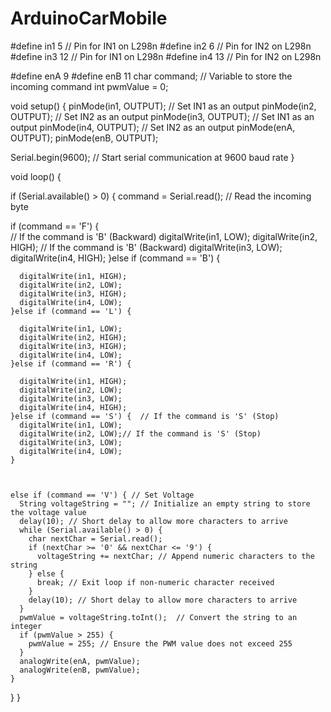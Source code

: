 # ArduinoCarMobile

#define in1 5  // Pin for IN1 on L298n
#define in2 6  // Pin for IN2 on L298n
#define in3 12  // Pin for IN1 on L298n
#define in4 13  // Pin for IN2 on L298n

#define enA 9 
#define enB 11 
char command; // Variable to store the incoming command
int pwmValue = 0; 

void setup() {
  pinMode(in1, OUTPUT);  // Set IN1 as an output
  pinMode(in2, OUTPUT);  // Set IN2 as an output
  pinMode(in3, OUTPUT);  // Set IN1 as an output
  pinMode(in4, OUTPUT);  // Set IN2 as an output
  pinMode(enA, OUTPUT); 
  pinMode(enB, OUTPUT); 
  
  Serial.begin(9600);  // Start serial communication at 9600 baud rate
}





void loop() {





  if (Serial.available() > 0) {
    command = Serial.read();  // Read the incoming byte
    



  if (command == 'F') {  
      // If the command is 'B' (Backward)
      digitalWrite(in1, LOW);
      digitalWrite(in2, HIGH); // If the command is 'B' (Backward)
      digitalWrite(in3, LOW);
      digitalWrite(in4, HIGH);
    }else if (command == 'B') {  

      digitalWrite(in1, HIGH);
      digitalWrite(in2, LOW);
      digitalWrite(in3, HIGH);
      digitalWrite(in4, LOW);
    }else if (command == 'L') {  

      digitalWrite(in1, LOW);
      digitalWrite(in2, HIGH);
      digitalWrite(in3, HIGH);
      digitalWrite(in4, LOW);
    }else if (command == 'R') {  

      digitalWrite(in1, HIGH);
      digitalWrite(in2, LOW);
      digitalWrite(in3, LOW);
      digitalWrite(in4, HIGH);
    }else if (command == 'S') {  // If the command is 'S' (Stop)
      digitalWrite(in1, LOW);
      digitalWrite(in2, LOW);// If the command is 'S' (Stop)
      digitalWrite(in3, LOW);
      digitalWrite(in4, LOW);
    } 
    
    
    
    else if (command == 'V') { // Set Voltage
      String voltageString = ""; // Initialize an empty string to store the voltage value
      delay(10); // Short delay to allow more characters to arrive
      while (Serial.available() > 0) {
        char nextChar = Serial.read();
        if (nextChar >= '0' && nextChar <= '9') {
          voltageString += nextChar; // Append numeric characters to the string
        } else {
          break; // Exit loop if non-numeric character received
        }
        delay(10); // Short delay to allow more characters to arrive
      }
      pwmValue = voltageString.toInt();  // Convert the string to an integer
      if (pwmValue > 255) {
        pwmValue = 255; // Ensure the PWM value does not exceed 255
      }
      analogWrite(enA, pwmValue);   
      analogWrite(enB, pwmValue);     
    }



    
  }
}

